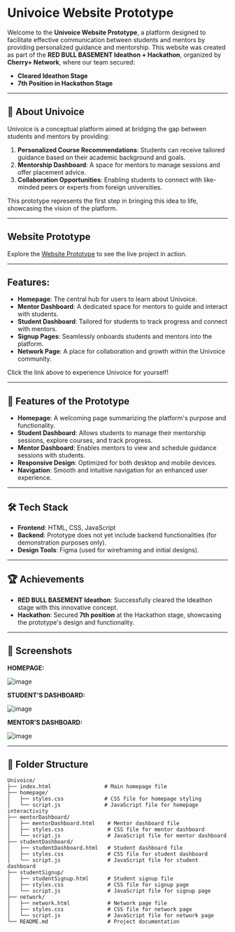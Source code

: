 # Univoice Website Prototype

Welcome to the **Univoice Website Prototype**, a platform designed to facilitate effective communication between students and mentors by providing personalized guidance and mentorship. This website was created as part of the **RED BULL BASEMENT Ideathon + Hackathon**, organized by **Cherry+ Network**, where our team secured:
- **Cleared Ideathon Stage**
- **7th Position in Hackathon Stage**

---

## 🚀 **About Univoice**
Univoice is a conceptual platform aimed at bridging the gap between students and mentors by providing:
1. **Personalized Course Recommendations**: Students can receive tailored guidance based on their academic background and goals.
2. **Mentorship Dashboard**: A space for mentors to manage sessions and offer placement advice.
3. **Collaboration Opportunities**: Enabling students to connect with like-minded peers or experts from foreign universities.

This prototype represents the first step in bringing this idea to life, showcasing the vision of the platform.

---

## Website Prototype
Explore the [Website Prototype](https://consultunivoice.netlify.app/) to see the live project in action.

---

## Features:
- **Homepage**: The central hub for users to learn about Univoice.
- **Mentor Dashboard**: A dedicated space for mentors to guide and interact with students.
- **Student Dashboard**: Tailored for students to track progress and connect with mentors.
- **Signup Pages**: Seamlessly onboards students and mentors into the platform.
- **Network Page**: A place for collaboration and growth within the Univoice community.

Click the link above to experience Univoice for yourself!

---

## 🔧 **Features of the Prototype**
- **Homepage**: A welcoming page summarizing the platform's purpose and functionality.
- **Student Dashboard**: Allows students to manage their mentorship sessions, explore courses, and track progress.
- **Mentor Dashboard**: Enables mentors to view and schedule guidance sessions with students.
- **Responsive Design**: Optimized for both desktop and mobile devices.
- **Navigation**: Smooth and intuitive navigation for an enhanced user experience.

---

## 🛠️ **Tech Stack**
- **Frontend**: HTML, CSS, JavaScript
- **Backend**: Prototype does not yet include backend functionalities (for demonstration purposes only).
- **Design Tools**: Figma (used for wireframing and initial designs).

---

## 🏆 **Achievements**
- **RED BULL BASEMENT Ideathon**: Successfully cleared the Ideathon stage with this innovative concept.
- **Hackathon**: Secured **7th position** at the Hackathon stage, showcasing the prototype's design and functionality.

---

## 📸 **Screenshots**
**HOMEPAGE:**

![image](https://github.com/user-attachments/assets/3a36f1c4-9b87-4a6c-bf93-f33317793ca1)

**STUDENT'S DASHBOARD:**

![image](https://github.com/user-attachments/assets/502ed9d4-6924-4615-b163-94c5791fa3d0)

**MENTOR'S DASHBOARD:**

![image](https://github.com/user-attachments/assets/52b2afc6-519a-4ad3-bd40-d5dbe8905213)

---

## 📂 **Folder Structure**
```
Univoice/
├── index.html                 # Main homepage file
├── homepage/
│   ├── styles.css             # CSS file for homepage styling
│   └── script.js              # JavaScript file for homepage interactivity
├── mentorDashboard/
│   ├── mentorDashboard.html    # Mentor dashboard file
│   ├── styles.css              # CSS file for mentor dashboard
│   └── script.js               # JavaScript file for mentor dashboard
├── studentDashboard/
│   ├── studentDashboard.html   # Student dashboard file
│   ├── styles.css              # CSS file for student dashboard
│   └── script.js               # JavaScript file for student dashboard
├── studentSignup/
│   ├── studentSignup.html      # Student signup file
│   ├── styles.css              # CSS file for signup page
│   └── script.js               # JavaScript file for signup page
├── network/
│   ├── network.html            # Network page file
│   ├── styles.css              # CSS file for network page
│   └── script.js               # JavaScript file for network page
└── README.md                   # Project documentation
```
